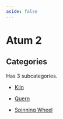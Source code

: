 ```yaml
---
aside: false
---
```



# Atum 2

## Categories

Has 3 subcategories.

* [Kiln](./kiln.md)

* [Quern](./quern.md)

* [Spinning Wheel](./spinning_wheel.md)

